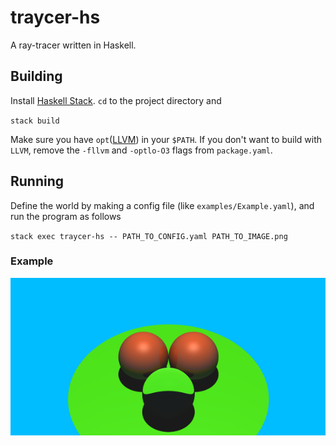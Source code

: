 # traycer-hs

A ray-tracer written in Haskell.

## Building

Install [Haskell Stack](https://docs.haskellstack.org/en/stable/README/). `cd` to the project directory and

`stack build`

Make sure you have `opt`([LLVM](http://llvm.org)) in your `$PATH`. If you don't want to build with `LLVM`, remove the `-fllvm` and `-optlo-O3` flags from `package.yaml`.

## Running

Define the world by making a config file (like `examples/Example.yaml`), and run the program as follows

`stack exec traycer-hs -- PATH_TO_CONFIG.yaml PATH_TO_IMAGE.png`

### Example

![ray tracing example](examples/image.png?raw=True "Ray Tracing Example")
